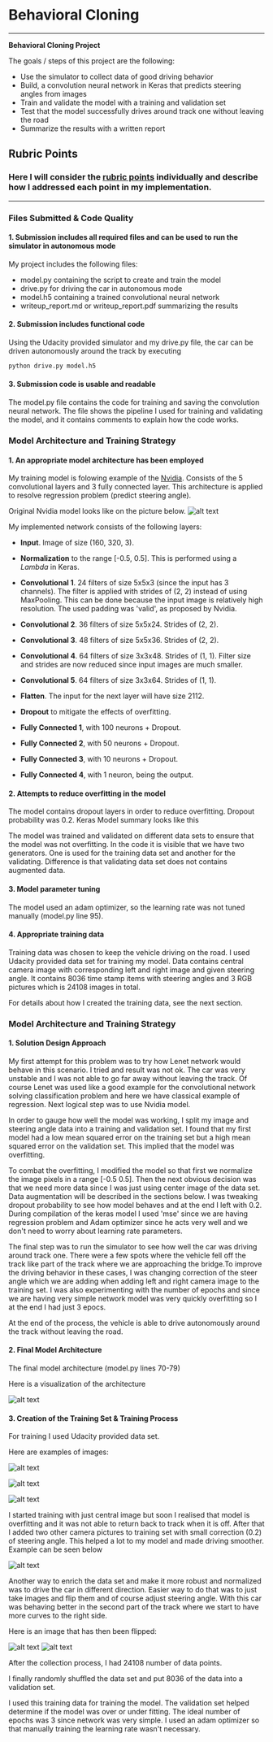# **Behavioral Cloning**

---

**Behavioral Cloning Project**

The goals / steps of this project are the following:
* Use the simulator to collect data of good driving behavior
* Build, a convolution neural network in Keras that predicts steering angles from images
* Train and validate the model with a training and validation set
* Test that the model successfully drives around track one without leaving the road
* Summarize the results with a written report


[//]: # (Image References)

[image1]: ./examples/nvidia_arch.png "Model Visualization"
[image2]: ./examples/model1.png "Model summary"
[image3]: ./examples/center.jpg "Central Image"
[image4]: ./examples/left.jpg "Left Image"
[image5]: ./examples/right.jpg "Right Image"
[image6]: ./examples/3angles.jpg "Angles"
[image7]: ./examples/flip1.png "Flip"
[image8]: ./examples/flip2.png "Flip 2"

## Rubric Points
### Here I will consider the [rubric points](https://review.udacity.com/#!/rubrics/432/view) individually and describe how I addressed each point in my implementation. 

---
### Files Submitted & Code Quality

#### 1. Submission includes all required files and can be used to run the simulator in autonomous mode

My project includes the following files:
* model.py containing the script to create and train the model
* drive.py for driving the car in autonomous mode
* model.h5 containing a trained convolutional neural network
* writeup_report.md or writeup_report.pdf summarizing the results

#### 2. Submission includes functional code
Using the Udacity provided simulator and my drive.py file, the car can be driven autonomously around the track by executing
```sh
python drive.py model.h5
```

#### 3. Submission code is usable and readable

The model.py file contains the code for training and saving the convolution neural network. The file shows the pipeline I used for training and validating the model, and it contains comments to explain how the code works.

### Model Architecture and Training Strategy

#### 1. An appropriate model architecture has been employed

My training model is folowing example of the [Nvidia](http://images.nvidia.com/content/tegra/automotive/images/2016/solutions/pdf/end-to-end-dl-using-px.pdf). Consists of the 5 convolutional layers and 3 fully connected layer. This architecture is applied to resolve regression problem (predict steering angle).

Original Nvidia model looks like on the picture below.
![alt text][image1]

My implemented network consists of the following layers:

- **Input**. Image of size (160, 320, 3).
- **Normalization** to the range [-0.5, 0.5]. This is performed using a _Lambda_ in Keras.
- **Convolutional 1**. 24 filters of size 5x5x3 (since the input has 3 channels).
The filter is applied with strides of (2, 2) instead of using MaxPooling.
This can be done because the input image is relatively high resolution.
The used padding was 'valid', as proposed by Nvidia.

- **Convolutional 2**. 36 filters of size 5x5x24. Strides of (2, 2).
- **Convolutional 3**. 48 filters of size 5x5x36. Strides of (2, 2).
- **Convolutional 4**. 64 filters of size 3x3x48. Strides of (1, 1). Filter size and strides are now reduced since input images are much smaller.
- **Convolutional 5**. 64 filters of size 3x3x64. Strides of (1, 1).

- **Flatten**. The input for the next layer will have size 2112.
- **Dropout** to mitigate the effects of overfitting.

- **Fully Connected 1**, with 100 neurons + Dropout.
- **Fully Connected 2**, with 50 neurons + Dropout.
- **Fully Connected 3**, with 10 neurons + Dropout.
- **Fully Connected 4**, with 1 neuron, being the output.


#### 2. Attempts to reduce overfitting in the model

The model contains dropout layers in order to reduce overfitting. Dropout probability was 0.2.
Keras Model summary looks like this

The model was trained and validated on different data sets to ensure that the model was not overfitting. In the code it is visible that we have two generators. One is used for the training data set and another for the validating. Difference is that validating data set does not contains augmented data.

#### 3. Model parameter tuning

The model used an adam optimizer, so the learning rate was not tuned manually (model.py line 95).

#### 4. Appropriate training data

Training data was chosen to keep the vehicle driving on the road. I used Udacity provided data set for training my model. Data contains central camera image with corresponding left and right image and given steering angle. It contains 8036  time stamp  items with steering angles and 3 RGB pictures which is  24108 images in total.

For details about how I created the training data, see the next section.

### Model Architecture and Training Strategy

#### 1. Solution Design Approach

My first attempt for this problem was to try how Lenet network would behave in this scenario. I tried and result was not ok. The car was very unstable and I was not able to go far away without leaving the track. Of course Lenet was used like a good example for the convolutional network solving classification problem and here we have classical example of regression. Next logical step was to use Nvidia model.

In order to gauge how well the model was working, I split my image and steering angle data into a training and validation set. I found that my first model had a low mean squared error on the training set but a high mean squared error on the validation set. This implied that the model was overfitting.

To combat the overfitting, I modified the model so that first  we normalize the image pixels in a range [-0.5  0.5]. Then the next obvious decision was that we need more data since I was just using center image of the data set. Data augmentation will be described  in the sections below.
I was tweaking dropout probability to see how model behaves and at the end I left with 0.2.
During compilation of the keras model I used 'mse' since we are having regression problem and Adam optimizer since he acts very well and we don't need to worry about learning rate parameters.


The final step was to run the simulator to see how well the car was driving around track one. There were a few spots where the vehicle fell off the track like part of the track where we are approaching the bridge.To improve the driving behavior in these cases, I was changing  correction of the steer angle which we are adding when adding left and right camera image to the training set. I was also experimenting with the number of epochs and since we are having very simple network model was very quickly overfitting so I at the end I had just 3 epocs.

At the end of the process, the vehicle is able to drive autonomously around the track without leaving the road.

#### 2. Final Model Architecture

The final model architecture (model.py lines 70-79)

Here is a visualization of the architecture

![alt text][image2]

#### 3. Creation of the Training Set & Training Process

For training I used Udacity provided data set.

Here are examples of images:

![alt text][image4]

![alt text][image3]

![alt text][image5]


I started training with just central image but soon I realised that model is overfitting and it was not able to return back to track when it is off. After that I added two other camera pictures to training set with small correction (0.2) of steering angle. This helped a lot to my model and made driving smoother. Example can be seen below

![alt text][image6]

Another way to enrich the data set and make it more robust and normalized was to drive the car in different direction. Easier way to do that was to just take images and flip them and of course adjust steering angle. With this car was behaving better in the second part of the track where we start to have more curves to the right side.

Here is an image that has then been flipped:

![alt text][image7]
![alt text][image8]

After the collection process, I had 24108 number of data points.

I finally randomly shuffled the data set and put 8036 of the data into a validation set.

I used this training data for training the model. The validation set helped determine if the model was over or under fitting. The ideal number of epochs was 3 since network was very simple. I used an adam optimizer so that manually training the learning rate wasn't necessary.


